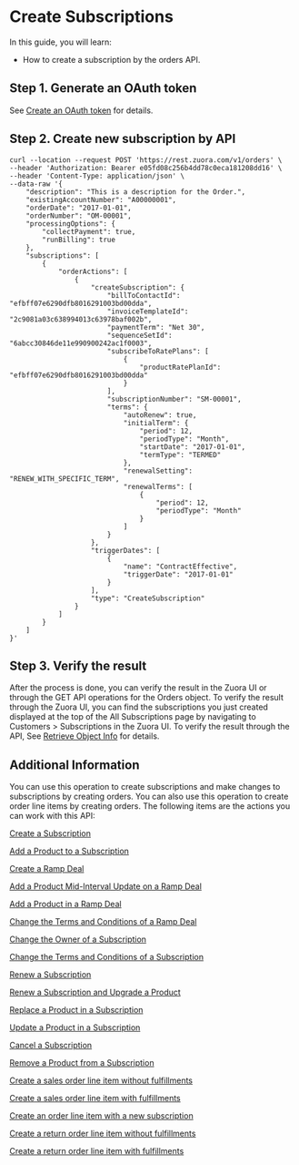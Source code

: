 # Create Subscriptions

In this guide, you will learn:
- How to create a subscription by the orders API.

## Step 1. Generate an OAuth token
See [Create an OAuth token](1-authentication.md) for details.

## Step 2. Create new subscription by API
```
curl --location --request POST 'https://rest.zuora.com/v1/orders' \
--header 'Authorization: Bearer e05fd08c256b4dd78c0eca181208dd16' \
--header 'Content-Type: application/json' \
--data-raw '{
    "description": "This is a description for the Order.",
    "existingAccountNumber": "A00000001",
    "orderDate": "2017-01-01",
    "orderNumber": "OM-00001",
    "processingOptions": {
        "collectPayment": true,
        "runBilling": true
    },
    "subscriptions": [
        {
            "orderActions": [
                {
                    "createSubscription": {
                        "billToContactId": "efbff07e6290dfb8016291003bd00dda",
                        "invoiceTemplateId": "2c9081a03c638994013c63978baf002b",
                        "paymentTerm": "Net 30",
                        "sequenceSetId": "6abcc30846de11e990900242ac1f0003",
                        "subscribeToRatePlans": [
                            {
                                "productRatePlanId": "efbff07e6290dfb8016291003bd00dda"
                            }
                        ],
                        "subscriptionNumber": "SM-00001",
                        "terms": {
                            "autoRenew": true,
                            "initialTerm": {
                                "period": 12,
                                "periodType": "Month",
                                "startDate": "2017-01-01",
                                "termType": "TERMED"
                            },
                            "renewalSetting": "RENEW_WITH_SPECIFIC_TERM",
                            "renewalTerms": [
                                {
                                    "period": 12,
                                    "periodType": "Month"
                                }
                            ]
                        }
                    },
                    "triggerDates": [
                        {
                            "name": "ContractEffective",
                            "triggerDate": "2017-01-01"
                        }
                    ],
                    "type": "CreateSubscription"
                }
            ]
        }
    ]
}'
```
## Step 3. Verify the result

After the process is done, you can verify the result in the Zuora UI or through the GET API operations for the Orders object.
To verify the result through the Zuora UI, you can find the subscriptions you just created displayed at the top of the All Subscriptions page by navigating to Customers > Subscriptions in the Zuora UI.
To verify the result through the API, See [Retrieve Object Info](9-retrieve-object-info.md) for details.

## Additional Information

You can use this operation to create subscriptions and make changes to subscriptions by creating orders. You can also use this operation to create order line items by creating orders. The following items are the actions you can work with this API:

[Create a Subscription](https://knowledgecenter.zuora.com/BC_Subscription_Management/Orders/AC_Orders_Tutorials/A_Create_a_Subscription)

[Add a Product to a Subscription](https://knowledgecenter.zuora.com/BC_Subscription_Management/Orders/AC_Orders_Tutorials/A_Add_a_Product_to_a_Subscription)

[Create a Ramp Deal](https://knowledgecenter.zuora.com/Billing/Subscriptions/Orders/Ramps_and_Ramp_Metrics/B_Create_a_Ramp_Deal)

[Add a Product Mid-Interval Update on a Ramp Deal](https://knowledgecenter.zuora.com/Billing/Subscriptions/Orders/Ramps_and_Ramp_Metrics/E_Update_a_Product_in_a_Ramp_Deal)

[Add a Product in a Ramp Deal](https://knowledgecenter.zuora.com/Billing/Subscriptions/Orders/Ramps_and_Ramp_Metrics/C_Add_a_Product_in_a_Ramp_Deal)

[Change the Terms and Conditions of a Ramp Deal](https://knowledgecenter.zuora.com/Billing/Subscriptions/Orders/Ramps_and_Ramp_Metrics/D_Change_the_Terms_and_Conditions_of_a_Ramp_Deal_and_Update_the_Ramp)

[Change the Owner of a Subscription](https://knowledgecenter.zuora.com/BC_Subscription_Management/Orders/AC_Orders_Tutorials/C_Change_the_Owner_of_a_Subscription)

[Change the Terms and Conditions of a Subscription](https://knowledgecenter.zuora.com/BC_Subscription_Management/Orders/AC_Orders_Tutorials/C_Change_the_Terms_and_Conditions_of_a_Subscription)

[Renew a Subscription](https://knowledgecenter.zuora.com/BC_Subscription_Management/Orders/AC_Orders_Tutorials/C_Renew_a_Subscription)

[Renew a Subscription and Upgrade a Product](https://knowledgecenter.zuora.com/BC_Subscription_Management/Orders/AC_Orders_Tutorials/C_Renew_a_Subscription_and_Upgrade_a_Product)

[Replace a Product in a Subscription](https://knowledgecenter.zuora.com/BC_Subscription_Management/Orders/AC_Orders_Tutorials/C_Replace_a_Product_in_a_Subscription)

[Update a Product in a Subscription](https://knowledgecenter.zuora.com/BC_Subscription_Management/Orders/AC_Orders_Tutorials/C_Replace_a_Product_in_a_Subscription)

[Cancel a Subscription](https://knowledgecenter.zuora.com/BC_Subscription_Management/Orders/AC_Orders_Tutorials/C_Update_a_Product_in_a_Subscription)

[Remove a Product from a Subscription](https://knowledgecenter.zuora.com/BC_Subscription_Management/Orders/AC_Orders_Tutorials/D_Remove_a_Product_from_a_Subscription)

[Create a sales order line item without fulfillments](https://knowledgecenter.zuora.com/Billing/Subscriptions/Orders/Order_Line_Items/AC_Create_a_sales_order_line_item_without_fulfillments)

[Create a sales order line item with fulfillments](https://knowledgecenter.zuora.com/Billing/Subscriptions/Orders/Order_Line_Items/AD_Create_a_sales_order_line_item_with_fulfillments)

[Create an order line item with a new subscription](https://knowledgecenter.zuora.com/Billing/Subscriptions/Orders/Order_Line_Items/AE_Create_an_order_line_item_with_a_new_subscription)

[Create a return order line item without fulfillments](https://knowledgecenter.zuora.com/Billing/Subscriptions/Orders/Order_Line_Items/AF_Create_a_return_order_line_item_without_fulfillments)

[Create a return order line item with fulfillments](https://knowledgecenter.zuora.com/Billing/Subscriptions/Orders/Order_Line_Items/Create_a_return_order_line_item_with_fulfillments)
